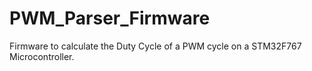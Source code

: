 # PWM_Parser_Firmware
Firmware to calculate the Duty Cycle of a PWM cycle on a STM32F767 Microcontroller. 
